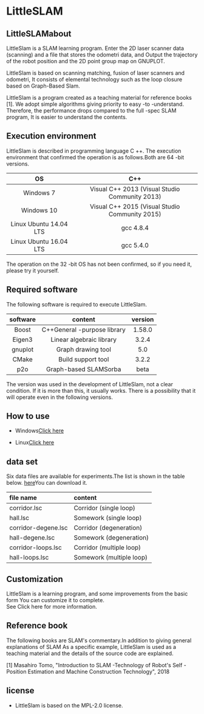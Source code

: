 ﻿# LittleSLAM

## LittleSLAMabout

LittleSlam is a SLAM learning program.
Enter the 2D laser scanner data (scanning) and a file that stores the odometri data, and
Output the trajectory of the robot position and the 2D point group map on GNUPLOT.

LittleSlam is based on scanning matching, fusion of laser scanners and odometri,
It consists of elemental technology such as the loop closure based on Graph-Based Slam.

LittleSlam is a program created as a teaching material for reference books [1].
We adopt simple algorithms giving priority to easy -to -understand.
Therefore, the performance drops compared to the full -spec SLAM program,
It is easier to understand the contents.


## Execution environment

LittleSlam is described in programming language C ++.
The execution environment that confirmed the operation is as follows.Both are 64 -bit versions.

| OS | C++ |
|:--:|:---:|
| Windows 7 | Visual C++ 2013 (Visual Studio Community 2013)|
| Windows 10 | Visual C++ 2015 (Visual Studio Community 2015)|
| Linux Ubuntu 14.04 LTS | gcc 4.8.4|
| Linux Ubuntu 16.04 LTS | gcc 5.4.0|

The operation on the 32 -bit OS has not been confirmed, so if you need it, please try it yourself.


## Required software

The following software is required to execute LittleSlam.

| software | content | version |
|:------------:|:----:|:----------:|
| Boost        | C++General -purpose library |1.58.0 |
| Eigen3       | Linear algebraic library|3.2.4 |
| gnuplot      | Graph drawing tool  |5.0 |
| CMake        | Build support tool |3.2.2 |
| p2o          | Graph-based SLAMSorba|beta |

The version was used in the development of LittleSlam, not a clear condition.
If it is more than this, it usually works.
There is a possibility that it will operate even in the following versions.

## How to use

- Windows[Click here](doc/install-win.md)

- Linux[Click here](doc/install-linux.md)

## data set

Six data files are available for experiments.The list is shown in the table below.
[here](https://furo.org/software/little_slam/dataset.zip)You can download it.


| file name      | content        |
|:--------------------|:-------------|
| corridor.lsc        | Corridor (single loop) |
| hall.lsc            | Somework (single loop) |
| corridor-degene.lsc | Corridor (degeneration) |
| hall-degene.lsc     | Somework (degeneration) |
| corridor-loops.lsc  | Corridor (multiple loop) |
| hall-loops.lsc      | Somework (multiple loop) |

## Customization

LittleSlam is a learning program, and some improvements from the basic form
You can customize it to complete.  
See Click here for more information.

## Reference book

The following books are SLAM's commentary.In addition to giving general explanations of SLAM
As a specific example, LittleSlam is used as a teaching material and the details of the source code are explained.

[1] Masahiro Tomo, "Introduction to SLAM -Technology of Robot's Self -Position Estimation and Machine Construction Technology", 2018

## license

- LittleSlam is based on the MPL-2.0 license.

